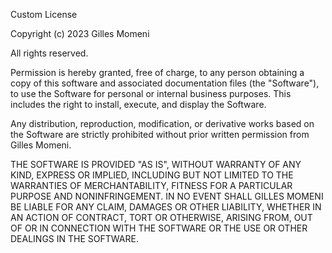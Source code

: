 Custom License

Copyright (c) 2023 Gilles Momeni

All rights reserved.

Permission is hereby granted, free of charge, to any person obtaining a copy
of this software and associated documentation files (the "Software"), to use
the Software for personal or internal business purposes. This includes the
right to install, execute, and display the Software.

Any distribution, reproduction, modification, or derivative works based on
the Software are strictly prohibited without prior written permission from
Gilles Momeni.

THE SOFTWARE IS PROVIDED "AS IS", WITHOUT WARRANTY OF ANY KIND, EXPRESS OR
IMPLIED, INCLUDING BUT NOT LIMITED TO THE WARRANTIES OF MERCHANTABILITY,
FITNESS FOR A PARTICULAR PURPOSE AND NONINFRINGEMENT. IN NO EVENT SHALL
GILLES MOMENI BE LIABLE FOR ANY CLAIM, DAMAGES OR OTHER LIABILITY, WHETHER
IN AN ACTION OF CONTRACT, TORT OR OTHERWISE, ARISING FROM, OUT OF OR IN
CONNECTION WITH THE SOFTWARE OR THE USE OR OTHER DEALINGS IN THE SOFTWARE.
